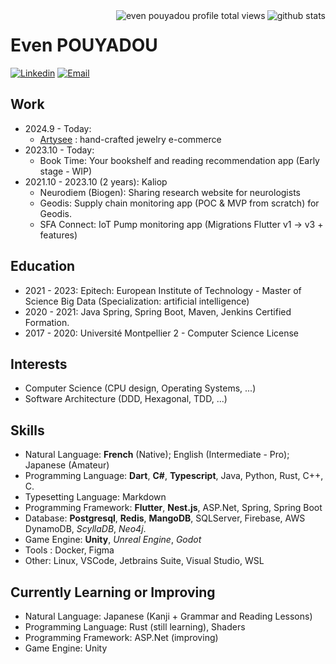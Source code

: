 <img align="right" src="https://github-readme-stats.vercel.app/api?username=epouyadou&theme=github_dark_dimmed&show_icons=true&bg_color=2f353d&hide_title=true&hide_rank=true" alt="github stats" />
<img align="right" src="https://komarev.com/ghpvc/?username=epouyadou" alt="even pouyadou profile total views" />

# Even POUYADOU
[![Linkedin](https://img.shields.io/badge/-LinkedIn-blue?style=flat)](https://www.linkedin.com/in/pouyadou-even/)
[![Email](https://img.shields.io/badge/-Email-c14438?style=flat)](mailto:even.pouyadou@gmail.com)

## Work

- 2024.9 - Today:
  - [Artysee](https://www.artysee.fr) : hand-crafted jewelry e-commerce
- 2023.10 - Today:
  - Book Time: Your bookshelf and reading recommendation app (Early stage - WIP)
- 2021.10 - 2023.10 (2 years): Kaliop
  - Neurodiem (Biogen): Sharing research website for neurologists
  - Geodis: Supply chain monitoring app (POC & MVP from scratch) for Geodis.
  - SFA Connect: IoT Pump monitoring app (Migrations Flutter v1 -> v3 + features)

## Education

- 2021 - 2023: Epitech: European Institute of Technology - Master of Science Big Data (Specialization: artificial intelligence)
- 2020 - 2021: Java Spring, Spring Boot, Maven, Jenkins Certified Formation.
- 2017 - 2020: Université Montpellier 2 - Computer Science License

## Interests

- Computer Science (CPU design, Operating Systems, ...)
- Software Architecture (DDD, Hexagonal, TDD, ...)

## Skills

- Natural Language: **French** (Native); English (Intermediate - Pro); Japanese (Amateur)
- Programming Language: **Dart**, **C#**, **Typescript**, Java, Python, Rust, C++, C.
- Typesetting Language: Markdown
- Programming Framework: **Flutter**, **Nest.js**, ASP.Net, Spring, Spring Boot
- Database: **Postgresql**, **Redis**, **MangoDB**, SQLServer, Firebase, AWS DynamoDB, *ScyllaDB*, *Neo4j*.
- Game Engine: **Unity**, *Unreal Engine*, *Godot*
- Tools : Docker, Figma
- Other: Linux, VSCode, Jetbrains Suite, Visual Studio, WSL

## Currently Learning or Improving

- Natural Language: Japanese (Kanji + Grammar and Reading Lessons)
- Programming Language: Rust (still learning), Shaders
- Programming Framework: ASP.Net (improving)
- Game Engine: Unity
